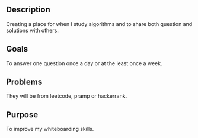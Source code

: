 ## Description
Creating a place for when I study algorithms and to share both question and solutions with others.

## Goals
To answer one question once a day or at the least once a week.

## Problems
They will be from leetcode, pramp or hackerrank.

## Purpose
To improve my whiteboarding skills.